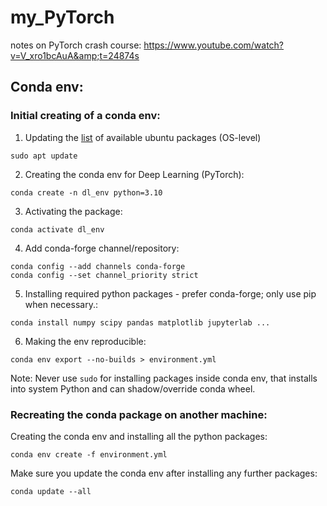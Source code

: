 # my_PyTorch
notes on PyTorch crash course: https://www.youtube.com/watch?v=V_xro1bcAuA&amp;t=24874s


## Conda env:
### Initial creating of a conda env:
1. Updating the <u>list</u> of available ubuntu packages (OS-level)
```
sudo apt update
```

2. Creating the conda env for Deep Learning (PyTorch):
```
conda create -n dl_env python=3.10
```

3. Activating the package:
```
conda activate dl_env
```

4. Add conda-forge channel/repository:
```
conda config --add channels conda-forge
conda config --set channel_priority strict
```

5. Installing required python packages - prefer conda-forge; only use pip when necessary.:
```
conda install numpy scipy pandas matplotlib jupyterlab ...
```

6. Making the env reproducible:
```
conda env export --no-builds > environment.yml
```

Note: Never use `sudo` for installing packages inside conda env, that installs into system Python and can shadow/override conda wheel.

### Recreating the conda package on another machine:

Creating the conda env and installing all the python packages:
```
conda env create -f environment.yml
```
Make sure you update the conda env after installing any further packages:
```
conda update --all
```